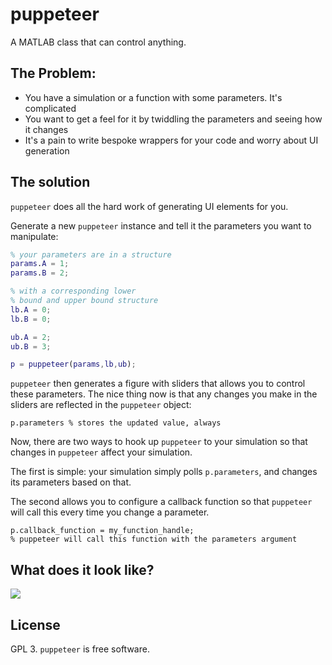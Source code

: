 # puppeteer

A MATLAB class that can control anything. 

## The Problem:

* You have a simulation or a function with some parameters. It's complicated
* You want to get a feel for it by twiddling the parameters and seeing how it changes
* It's a pain to write bespoke wrappers for your code and worry about UI generation

## The solution 

`puppeteer` does all the hard work of generating UI elements for you. 

Generate a new `puppeteer` instance and tell it the parameters you want to manipulate:

```matlab
% your parameters are in a structure
params.A = 1;
params.B = 2;

% with a corresponding lower 
% bound and upper bound structure
lb.A = 0;
lb.B = 0;

ub.A = 2;
ub.B = 3;

p = puppeteer(params,lb,ub);

```

`puppeteer` then generates a figure with sliders that allows you to control these parameters. The nice thing now is that any changes you make in the sliders are reflected in the `puppeteer` object:

```
p.parameters % stores the updated value, always
``` 

Now, there are two ways to hook up `puppeteer` to your simulation so that changes in `puppeteer` affect your simulation. 

The first is simple: your simulation simply polls `p.parameters`, and changes its parameters based on that. 

The second allows you to configure a callback function so that `puppeteer` will call this every time you change a parameter. 

```
p.callback_function = my_function_handle;
% puppeteer will call this function with the parameters argument

```

## What does it look like?

![](https://user-images.githubusercontent.com/6005346/30442611-f1ab6c6a-994a-11e7-8f0e-8114b59c6880.png)

## License

GPL 3. `puppeteer` is free software. 